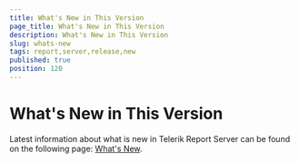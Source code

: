 ```yaml
---
title: What's New in This Version
page_title: What's New in This Version
description: What's New in This Version
slug: whats-new
tags: report,server,release,new
published: true
position: 120
---
```


# What's New in This Version

Latest information about what is new in Telerik Report Server can be found on the following page: [What's New](http://www.telerik.com/support/whats-new/report-server "Telerik Report Server What's New"). 
